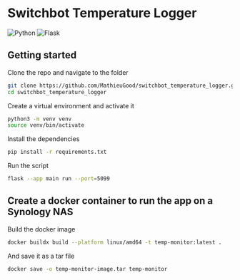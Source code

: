 # Switchbot Temperature Logger

![Python](https://img.shields.io/badge/python-3670A0?style=for-the-badge&logo=python&logoColor=ffdd54) ![Flask](https://img.shields.io/badge/flask-%23000.svg?style=for-the-badge&logo=flask&logoColor=white)

## Getting started

Clone the repo and navigate to the folder

```bash
git clone https://github.com/MathieuGood/switchbot_temperature_logger.git
cd switchbot_temperature_logger
```

Create a virtual environment and activate it

```bash
python3 -m venv venv
source venv/bin/activate
```

Install the dependencies

```bash
pip install -r requirements.txt
```

Run the script

```bash
flask --app main run --port=5099
```

## Create a docker container to run the app on a Synology NAS

Build the docker image

```bash
docker buildx build --platform linux/amd64 -t temp-monitor:latest .
```

And save it as a tar file

```bash
docker save -o temp-monitor-image.tar temp-monitor
```
